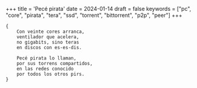 +++
title = 'Pecé pirata'
date = 2024-01-14
draft = false
keywords = ["pc", "core", "pirata", "tera", "ssd", "torrent", "bittorrent", "p2p", "peer"]
+++

	{
		Con veinte cores arranca,
		ventilador que acelera,
		no gigabits, sino teras
		en discos con es-es-dis.
		
		Pecé pirata lo llaman,
		por sus torrens compartidos,
		en las redes conocido
		por todos los otros pirs.
	}
